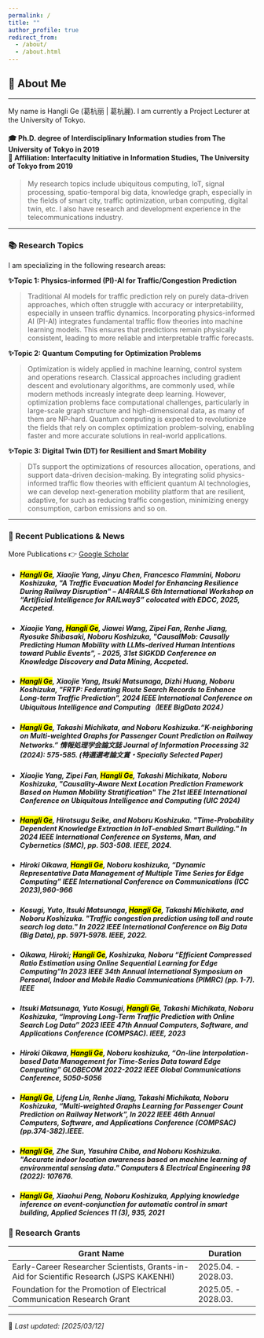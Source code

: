 ```yaml
---
permalink: /
title: ""
author_profile: true
redirect_from: 
  - /about/
  - /about.html
---
```


## 👤 About Me
---
My name is  Hangli Ge (葛杭丽 | 葛杭麗). I am currently a Project Lecturer at the University of Tokyo. <br> 
#### 🎓 Ph.D. degree of Interdisciplinary Information studies from The University of Tokyo in 2019<br> 📍 Affiliation: Interfaculty Initiative in Information Studies, The University of Tokyo from 2019 <br> 
>My research topics include ubiquitous computing, IoT, signal processing, spatio-temporal big data, knowledge graph, especially in the fields of smart city, traffic optimization, urban computing, digital twin, etc. I also have research and development experience in the telecommunications industry.
---

### 📚 Research Topics
 I am specializing in the following research areas:
 
 **✨Topic 1: Physics-informed (PI)-AI for Traffic/Congestion Prediction**
> Traditional AI models for traffic prediction rely on purely data-driven approaches, which often struggle with accuracy or interpretability, especially in unseen traffic dynamics. Incorporating physics-informed AI (PI-AI) integrates fundamental traffic flow theories into machine learning models. This ensures that predictions remain physically consistent, leading to more reliable and interpretable traffic forecasts.

 **✨Topic 2: Quantum Computing for Optimization Problems**
> Optimization is widely applied in machine learning, control system and operations research. Classical approaches including gradient descent and evolutionary algorithms, are commonly used, while modern methods increasly integrate deep learning. However, optimization problems face computational challenges, particularly in large-scale graph structure and high-dimensional data, as many of them are NP-hard. Quantum computing is expected to revolutionize the fields that rely on complex optimization problem-solving, enabling faster and more accurate solutions in real-world applications.

**✨Topic 3: Digital Twin (DT) for Resillient and Smart Mobility**
> DTs support the optimizations of resources allocation, operations, and support data-driven decision-making. By integrating solid physics-informed traffic flow theories with efficient quantum AI technologies, we can develop next-generation mobility platform that are resilient, adaptive, for such as reducing traffic congestion, minimizing energy consumption, carbon emissions and so on. 
---
### 📝 Recent Publications & News
More Publications 👉 [Google Scholar](https://scholar.google.com/citations?user=8lFqJGMAAAAJ&hl=en)
* #####  <mark>Hangli Ge</mark>, Xiaojie Yang, Jinyu Chen, Francesco Flammini, Noboru Koshizuka, **"A Traffic Evacuation Model for Enhancing Resilience During Railway Disruption"** – AI4RAILS 6th International Workshop on “Artificial Intelligence for RAILwayS” colocated with EDCC, 2025, Accpeted.
* ##### Xiaojie Yang,  <mark>Hangli Ge</mark>, Jiawei Wang, Zipei Fan, Renhe Jiang, Ryosuke Shibasaki, Noboru Koshizuka, **"CausalMob: Causally Predicting Human Mobility with LLMs-derived Human Intentions toward Public Events"**, - 2025, 31st SIGKDD Conference on Knowledge Discovery and Data Mining, Accpeted.
* #####  <mark>Hangli Ge</mark>, Xiaojie Yang, Itsuki Matsunaga, Dizhi Huang, Noboru Koshizuka, **"FRTP: Federating Route Search Records to Enhance Long-term Traffic Prediction"**, 2024 IEEE International Conference on Ubiquitous Intelligence and Computing（IEEE BigData 2024）
*  #####   <mark>Hangli Ge</mark>, Takashi Michikata, and Noboru Koshizuka.“K-neighboring on Multi-weighted Graphs for Passenger Count Prediction on Railway Networks.” 情報処理学会論文誌 Journal of Information Processing 32 (2024): 575-585. (特選選考論文賞・Specially Selected Paper)
*  #####  Xiaojie Yang, Zipei Fan,  <mark>Hangli Ge</mark>, Takashi Michikata, Noboru Koshizuka, **"Causality-Aware Next Location Prediction Framework Based on Human Mobility Stratification"** The 21st IEEE International Conference on Ubiquitous Intelligence and Computing (UIC 2024)
*  #####   <mark>Hangli Ge</mark>, Hirotsugu Seike, and Noboru Koshizuka. **"Time-Probability Dependent Knowledge Extraction in IoT-enabled Smart Building."** In 2024 IEEE International Conference on Systems, Man, and Cybernetics (SMC), pp. 503-508. IEEE, 2024.
*  ##### Hiroki Oikawa,  <mark>Hangli Ge</mark>, Noboru koshizuka, “Dynamic Representative Data Management of Multiple Time Series for Edge Computing” IEEE International Conference on Communications (ICC 2023),960-966
* ##### Kosugi, Yuto, Itsuki Matsunaga, <mark>Hangli Ge</mark>, Takashi Michikata, and Noboru Koshizuka. "Traffic congestion prediction using toll and route search log data." In 2022 IEEE International Conference on Big Data (Big Data), pp. 5971-5978. IEEE, 2022.
*  ##### Oikawa, Hiroki;  <mark>Hangli Ge</mark>, Koshizuka, Noboru “Efficient Compressed Ratio Estimation using Online Sequential Learning for Edge Computing”In 2023 IEEE 34th Annual International Symposium on Personal, Indoor and Mobile Radio Communications (PIMRC) (pp. 1-7). IEEE
* ##### Itsuki Matsunaga, Yuto Kosugi,  <mark>Hangli Ge</mark>, Takashi Michikata, Noboru Koshizuka, “Improving Long-Term Traffic Prediction with Online Search Log Data” 2023 IEEE 47th Annual Computers, Software, and Applications Conference (COMPSAC). IEEE, 2023
*   ##### Hiroki Oikawa,  <mark>Hangli Ge</mark>, Noboru koshizuka, “On-line Interpolation-based Data Management for Time-Series Data toward Edge Computing” GLOBECOM 2022-2022 IEEE Global Communications Conference, 5050-5056
* #####  <mark>Hangli Ge</mark>, Lifeng Lin, Renhe Jiang, Takashi Michikata, Noboru Koshizuka, “Multi-weighted Graphs Learning for Passenger Count Prediction on Railway Network”, In 2022 IEEE 46th Annual Computers, Software, and Applications Conference (COMPSAC) (pp.374-382).IEEE.
* #####  <mark>Hangli Ge</mark>, Zhe Sun, Yasuhira Chiba, and Noboru Koshizuka. "Accurate indoor location awareness based on machine learning of environmental sensing data." Computers & Electrical Engineering 98 (2022): 107676.
* #####  <mark>Hangli Ge</mark>, Xiaohui Peng, Noboru Koshizuka, Applying knowledge inference on event-conjunction for automatic control in smart building, Applied Sciences 11 (3), 935, 2021



<!--### 🏆 Awards & Achievements
- **Specially Selected Paper** – 2024, Journal of Information Processing
- **GCL Scholarship** – 2015~2018, Social ICT Global Creative Leader Program, The University of Tokyo
- **Docomo Scholarship** – 2013~2015, NPO Mobile Communication Fund,Japan
---
!-->

### 🔹 Research Grants

| Grant Name | Duration |
|------------|-------------|
| Early-Career Researcher Scientists, Grants-in-Aid for Scientific Research (JSPS KAKENHI)|  2025.04. - 2028.03. |
| Foundation for the Promotion of Electrical Communication Research Grant |  2025.05. - 2028.03. |

---


🚀 _Last updated: [2025/03/12]_  



